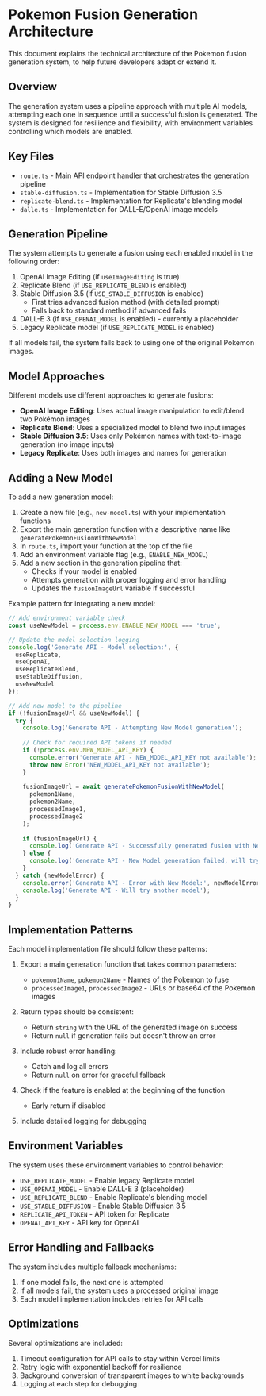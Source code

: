 # Pokemon Fusion Generation Architecture

This document explains the technical architecture of the Pokemon fusion generation system, to help future developers adapt or extend it.

## Overview

The generation system uses a pipeline approach with multiple AI models, attempting each one in sequence until a successful fusion is generated. The system is designed for resilience and flexibility, with environment variables controlling which models are enabled.

## Key Files

- `route.ts` - Main API endpoint handler that orchestrates the generation pipeline
- `stable-diffusion.ts` - Implementation for Stable Diffusion 3.5
- `replicate-blend.ts` - Implementation for Replicate's blending model
- `dalle.ts` - Implementation for DALL-E/OpenAI image models

## Generation Pipeline

The system attempts to generate a fusion using each enabled model in the following order:

1. OpenAI Image Editing (if `useImageEditing` is true)
2. Replicate Blend (if `USE_REPLICATE_BLEND` is enabled)
3. Stable Diffusion 3.5 (if `USE_STABLE_DIFFUSION` is enabled)
   - First tries advanced fusion method (with detailed prompt)
   - Falls back to standard method if advanced fails
4. DALL-E 3 (if `USE_OPENAI_MODEL` is enabled) - currently a placeholder
5. Legacy Replicate model (if `USE_REPLICATE_MODEL` is enabled)

If all models fail, the system falls back to using one of the original Pokemon images.

## Model Approaches

Different models use different approaches to generate fusions:

- **OpenAI Image Editing**: Uses actual image manipulation to edit/blend two Pokémon images
- **Replicate Blend**: Uses a specialized model to blend two input images
- **Stable Diffusion 3.5**: Uses only Pokémon names with text-to-image generation (no image inputs)
- **Legacy Replicate**: Uses both images and names for generation

## Adding a New Model

To add a new generation model:

1. Create a new file (e.g., `new-model.ts`) with your implementation functions
2. Export the main generation function with a descriptive name like `generatePokemonFusionWithNewModel`
3. In `route.ts`, import your function at the top of the file
4. Add an environment variable flag (e.g., `ENABLE_NEW_MODEL`)
5. Add a new section in the generation pipeline that:
   - Checks if your model is enabled
   - Attempts generation with proper logging and error handling
   - Updates the `fusionImageUrl` variable if successful

Example pattern for integrating a new model:

```typescript
// Add environment variable check
const useNewModel = process.env.ENABLE_NEW_MODEL === 'true';

// Update the model selection logging
console.log('Generate API - Model selection:', { 
  useReplicate, 
  useOpenAI,
  useReplicateBlend,
  useStableDiffusion,
  useNewModel
});

// Add new model to the pipeline
if (!fusionImageUrl && useNewModel) {
  try {
    console.log('Generate API - Attempting New Model generation');
    
    // Check for required API tokens if needed
    if (!process.env.NEW_MODEL_API_KEY) {
      console.error('Generate API - NEW_MODEL_API_KEY not available');
      throw new Error('NEW_MODEL_API_KEY not available');
    }
    
    fusionImageUrl = await generatePokemonFusionWithNewModel(
      pokemon1Name,
      pokemon2Name,
      processedImage1,
      processedImage2
    );
    
    if (fusionImageUrl) {
      console.log('Generate API - Successfully generated fusion with New Model');
    } else {
      console.log('Generate API - New Model generation failed, will try another model');
    }
  } catch (newModelError) {
    console.error('Generate API - Error with New Model:', newModelError);
    console.log('Generate API - Will try another model');
  }
}
```

## Implementation Patterns

Each model implementation file should follow these patterns:

1. Export a main generation function that takes common parameters:
   - `pokemon1Name`, `pokemon2Name` - Names of the Pokemon to fuse
   - `processedImage1`, `processedImage2` - URLs or base64 of the Pokemon images
   
2. Return types should be consistent:
   - Return `string` with the URL of the generated image on success
   - Return `null` if generation fails but doesn't throw an error
   
3. Include robust error handling:
   - Catch and log all errors
   - Return `null` on error for graceful fallback
   
4. Check if the feature is enabled at the beginning of the function
   - Early return if disabled

5. Include detailed logging for debugging

## Environment Variables

The system uses these environment variables to control behavior:

- `USE_REPLICATE_MODEL` - Enable legacy Replicate model
- `USE_OPENAI_MODEL` - Enable DALL-E 3 (placeholder)
- `USE_REPLICATE_BLEND` - Enable Replicate's blending model
- `USE_STABLE_DIFFUSION` - Enable Stable Diffusion 3.5
- `REPLICATE_API_TOKEN` - API token for Replicate
- `OPENAI_API_KEY` - API key for OpenAI

## Error Handling and Fallbacks

The system includes multiple fallback mechanisms:

1. If one model fails, the next one is attempted
2. If all models fail, the system uses a processed original image
3. Each model implementation includes retries for API calls

## Optimizations

Several optimizations are included:

1. Timeout configuration for API calls to stay within Vercel limits
2. Retry logic with exponential backoff for resilience
3. Background conversion of transparent images to white backgrounds
4. Logging at each step for debugging 